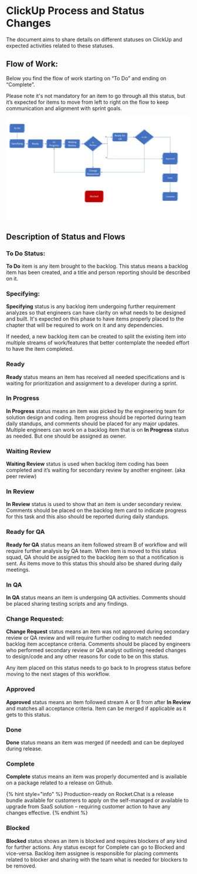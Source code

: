 # ClickUp Process and Status Changes

The document aims to share details on different statuses on ClickUp and expected activities related to these statuses.

## Flow of Work:

Below you find the flow of work starting on “To Do” and ending on “Complete”.

Please note it's not mandatory for an item to go through all this status, but it’s expected for items to move from left to right on the flow to keep communication and alignment with sprint goals.

![](../../../.gitbook/assets/flow-proposal_v6.jpg)

## Description of Status and Flows

### To Do Status:

**To Do** item is any item brought to the backlog. This status means a backlog item has been created, and a title and person reporting should be described on it.

### Specifying:

**Specifying** status is any backlog item undergoing further requirement analyzes so that engineers can have clarity on what needs to be designed and built. It's expected on this phase to have items properly placed to the chapter that will be required to work on it and any dependencies.

If needed, a new backlog item can be created to split the existing item into multiple streams of work/features that better contemplate the needed effort to have the item completed.

### Ready

**Ready** status means an item has received all needed specifications and is waiting for prioritization and assignment to a developer during a sprint.

### In Progress

**In Progress** status means an item was picked by the engineering team for solution design and coding. Item progress should be reported during team daily standups, and comments should be placed for any major updates. Multiple engineers can work on a backlog item that is on **In Progress** status as needed. But one should be assigned as owner.

### Waiting Review

**Waiting Review** status is used when backlog item coding has been completed and it’s waiting for secondary review by another engineer. \(aka peer review\)

### In Review

**In Review** status is used to show that an item is under secondary review. Comments should be placed on the backlog item card to indicate progress for this task and this also should be reported during daily standups.

### Ready for QA

**Ready for QA** status means an item followed stream B of workflow and will require further analysis by QA team. When item is moved to this status squad, QA should be assigned to the backlog item so that a notification is sent. As items move to this status this should also be shared during daily meetings.

### In QA

**In QA** status means an item is undergoing QA activities. Comments should be placed sharing testing scripts and any findings.

### Change Requested:

**Change Request** status means an item was not approved during secondary review or QA review and will require further coding to match needed backlog item acceptance criteria. Comments should be placed by engineers who performed secondary review or QA analyst outlining needed changes to design/code and any other reasons for code to be on this status.

Any item placed on this status needs to go back to In progress status before moving to the next stages of this workflow.

### Approved

**Approved** status means an item followed stream A or B from after **In Review** and matches all acceptance criteria. Item can be merged if applicable as it gets to this status.

### Done

**Done** status means an item was merged \(if needed\) and can be deployed during release.

### Complete

**Complete** status means an item was properly documented and is available on a package related to a release on Github.

{% hint style="info" %}
Production-ready on Rocket.Chat is a release bundle available for customers to apply on the self-managed or available to upgrade from SaaS solution – requiring customer action to have any changes effective.
{% endhint %}

### Blocked

**Blocked** status shows an item is blocked and requires blockers of any kind for further actions. Any status except for Complete can go to Blocked and vice-versa. Backlog item assignee is responsible for placing comments related to blocker and sharing with the team what is needed for blockers to be removed.

